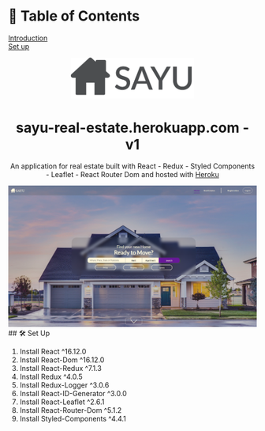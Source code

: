 # 📄 Table of Contents  
[Introduction](#introduction)  
[Set up](#)   
<div align="center" name="introduction">
  <img alt="Logo" src="src/readme/Sayu-Logo.png" width="250"/>
</div>
<h1 align="center">
 sayu-real-estate.herokuapp.com - v1
</h1>
<p align="center">
An application for real estate built with React - Redux - Styled Components - Leaflet - React Router Dom and hosted with <a href="https://heroku.com/" target="_blank">Heroku</a>
</p>
<div align="center">
  <img alt="Logo" src="src/readme/sayu-real-estate-preview.png" />
</div>
## 🛠 Set Up

1. Install React ^16.12.0
2. Install React-Dom ^16.12.0
3. Install React-Redux ^7.1.3
4. Install Redux ^4.0.5
5. Install Redux-Logger ^3.0.6 
6. Install React-ID-Generator ^3.0.0
7. Install React-Leaflet ^2.6.1
8. Install React-Router-Dom ^5.1.2
9. Install Styled-Components ^4.4.1

